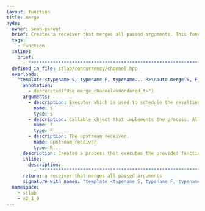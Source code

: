 ```yaml
---
layout: function
title: merge
hyde:
  owner: sean-parent
  brief: Creates a receiver that merges all passed arguments. This function is deprecated and will be removed soon. Please instead `merge_channel<unordered_t>`.
  tags:
    - function
  inline:
    brief:
      - "***********************************************************************************************"
  defined_in_file: stlab/concurrency/channel.hpp
  overloads:
    "template <typename S, typename F, typename... R>\nauto merge(S, F, R...)":
      annotation:
        - deprecated("Use merge_channel<unordered_t>")
      arguments:
        - description: Executor which is used to schedule the resulting task
          name: s
          type: S
        - description: Callable object that implements the process. All results from the upstream process must be convertible to the only argument of the provided function object's function operator or the argument of process' await function.
          name: f
          type: F
        - description: The upstream receiver.
          name: upstream_receiver
          type: R...
      description: Creates a process that executes the provided function object whenever an upstream process provides a value. There is no defined order in which the process `f` is called with the incoming upstream values.
      inline:
        description:
          - "***********************************************************************************************"
      return: a receiver that merges all passed arguments
      signature_with_names: "template <typename S, typename F, typename... R>\nauto merge(S s, F f, R... upstream_receiver)"
  namespace:
    - stlab
    - v2_1_0
---
```

